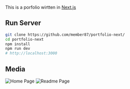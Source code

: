 This is a porfolio wirtten in [Next.js](https://nextjs.org/)

## Run Server

```bash
git clone https://github.com/member87/portfolio-next/
cd portfolio-next
npm install
npm run dev
# http://localhost:3000
```

## Media
![Home Page](https://user-images.githubusercontent.com/43416057/189965065-d0f8546e-c89b-4e54-8eae-e99a485d3e46.png)
![Readme Page](https://user-images.githubusercontent.com/43416057/189965167-ea6517cd-9f55-440f-ad98-ef5ca57945ee.png)
